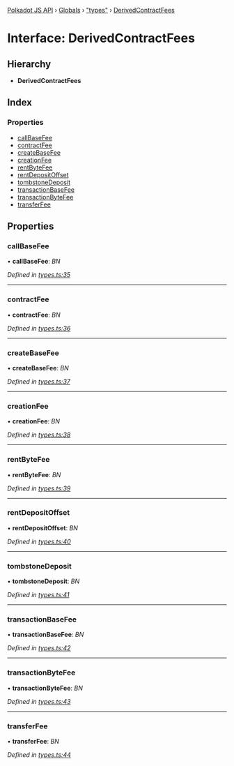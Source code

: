 [Polkadot JS API](../README.md) › [Globals](../globals.md) › ["types"](../modules/_types_.md) › [DerivedContractFees](_types_.derivedcontractfees.md)

# Interface: DerivedContractFees

## Hierarchy

* **DerivedContractFees**

## Index

### Properties

* [callBaseFee](_types_.derivedcontractfees.md#callbasefee)
* [contractFee](_types_.derivedcontractfees.md#contractfee)
* [createBaseFee](_types_.derivedcontractfees.md#createbasefee)
* [creationFee](_types_.derivedcontractfees.md#creationfee)
* [rentByteFee](_types_.derivedcontractfees.md#rentbytefee)
* [rentDepositOffset](_types_.derivedcontractfees.md#rentdepositoffset)
* [tombstoneDeposit](_types_.derivedcontractfees.md#tombstonedeposit)
* [transactionBaseFee](_types_.derivedcontractfees.md#transactionbasefee)
* [transactionByteFee](_types_.derivedcontractfees.md#transactionbytefee)
* [transferFee](_types_.derivedcontractfees.md#transferfee)

## Properties

###  callBaseFee

• **callBaseFee**: *BN*

*Defined in [types.ts:35](https://github.com/polkadot-js/api/blob/b2daf7482f/packages/api-derive/src/types.ts#L35)*

___

###  contractFee

• **contractFee**: *BN*

*Defined in [types.ts:36](https://github.com/polkadot-js/api/blob/b2daf7482f/packages/api-derive/src/types.ts#L36)*

___

###  createBaseFee

• **createBaseFee**: *BN*

*Defined in [types.ts:37](https://github.com/polkadot-js/api/blob/b2daf7482f/packages/api-derive/src/types.ts#L37)*

___

###  creationFee

• **creationFee**: *BN*

*Defined in [types.ts:38](https://github.com/polkadot-js/api/blob/b2daf7482f/packages/api-derive/src/types.ts#L38)*

___

###  rentByteFee

• **rentByteFee**: *BN*

*Defined in [types.ts:39](https://github.com/polkadot-js/api/blob/b2daf7482f/packages/api-derive/src/types.ts#L39)*

___

###  rentDepositOffset

• **rentDepositOffset**: *BN*

*Defined in [types.ts:40](https://github.com/polkadot-js/api/blob/b2daf7482f/packages/api-derive/src/types.ts#L40)*

___

###  tombstoneDeposit

• **tombstoneDeposit**: *BN*

*Defined in [types.ts:41](https://github.com/polkadot-js/api/blob/b2daf7482f/packages/api-derive/src/types.ts#L41)*

___

###  transactionBaseFee

• **transactionBaseFee**: *BN*

*Defined in [types.ts:42](https://github.com/polkadot-js/api/blob/b2daf7482f/packages/api-derive/src/types.ts#L42)*

___

###  transactionByteFee

• **transactionByteFee**: *BN*

*Defined in [types.ts:43](https://github.com/polkadot-js/api/blob/b2daf7482f/packages/api-derive/src/types.ts#L43)*

___

###  transferFee

• **transferFee**: *BN*

*Defined in [types.ts:44](https://github.com/polkadot-js/api/blob/b2daf7482f/packages/api-derive/src/types.ts#L44)*
